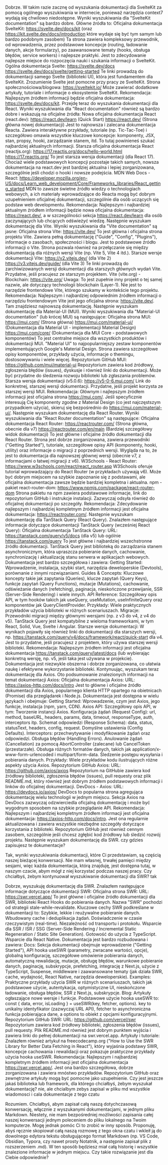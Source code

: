 Dobrze. W takim razie zacznę od wyszukania dokumentacji dla SvelteKit za pomocą ogólnego wyszukiwania w internecie, ponieważ narzędzia context7 wydają się chwilowo niedostępne.
Wyniki wyszukiwania dla "SvelteKit documentation" są bardzo dobre. Główne źródła to:
Oficjalna dokumentacja SvelteKit:
https://svelte.dev/docs/kit (oraz https://kit.svelte.dev/docs/introduction które wydaje się być tym samym lub bardzo podobnym zasobem)
Ta strona zawiera kompleksowy przewodnik, od wprowadzenia, przez podstawowe koncepcje (routing, ładowanie danych, akcje formularzy), po zaawansowane tematy (hooks, obsługa błędów, service workers) i najlepsze praktyki. Jest to zdecydowanie najlepsze miejsce do rozpoczęcia nauki i szukania informacji o SvelteKit.
Ogólna dokumentacja Svelte:
https://svelte.dev/docs
https://svelte.dev/docs/svelte/getting-started
Te linki prowadzą do dokumentacji samego Svelte (biblioteki UI), która jest fundamentem dla SvelteKit. Zrozumienie Svelte jest pomocne przy pracy ze SvelteKit.
Strona społecznościowa/blogowa:
https://sveltekit.io/
Może zawierać dodatkowe artykuły, tutoriale i informacje o ekosystemie SvelteKit.
Rekomendacja:
Najlepszym źródłem informacji będzie oficjalna dokumentacja: https://svelte.dev/docs/kit.
Przejdę teraz do wyszukania dokumentacji dla React.
Wyniki wyszukiwania dla "React documentation" również są bardzo dobre i wskazują na oficjalne źródła:
Nowa oficjalna dokumentacja React (react.dev):
https://react.dev/learn (Quick Start)
https://react.dev/ (Strona główna nowej dokumentacji)
Jest to najnowsza i zalecana dokumentacja Reacta. Zawiera interaktywne przykłady, tutoriale (np. Tic-Tac-Toe) i szczegółowo omawia wszystkie kluczowe koncepcje: komponenty, JSX, stan, propsy, hooki, zarządzanie stanem, itd. To tutaj powinieneś szukać najbardziej aktualnych informacji.
Starsza oficjalna dokumentacja React (reactjs.org):
https://17.reactjs.org/docs/hello-world.html
https://17.reactjs.org/
To jest starsza wersja dokumentacji (dla React 17). Chociaż wiele podstawowych koncepcji pozostaje takich samych, nowsza dokumentacja na react.dev jest bardziej aktualna i lepiej zorganizowana, szczególnie jeśli chodzi o hooki i nowsze podejścia.
MDN Web Docs - React:
https://developer.mozilla.org/en-US/docs/Learn_web_development/Core/Frameworks_libraries/React_getting_started
MDN to zawsze świetne źródło wiedzy o technologiach webowych, a ich materiały wprowadzające do Reacta mogą być dobrym uzupełnieniem oficjalnej dokumentacji, szczególnie dla osób uczących się podstaw web developmentu.
Rekomendacja:
Najlepszym i najbardziej aktualnym źródłem informacji będzie nowa oficjalna dokumentacja: https://react.dev/, a w szczególności sekcja https://react.dev/learn dla osób zaczynających lub chcących odświeżyć wiedzę.
Następnie wyszukam dokumentację dla Vite.
Wyniki wyszukiwania dla "Vite documentation" są jasne:
Oficjalna strona Vite:
https://vite.dev/
To jest główna i oficjalna strona projektu Vite. Zawiera pełną dokumentację ("Guide", "Config", "Plugins"), informacje o zasobach, społeczności i blogu. Jest to podstawowe źródło informacji o Vite. Strona pozwala również na przełączanie się między dokumentacją dla różnych wersji Vite (np. Vite 5, Vite 4 itd.).
Starsze wersje dokumentacji Vite:
https://v2.vitejs.dev/ (dla Vite 2)
https://v3.vitejs.dev/guide/ (dla Vite 3)
Te linki prowadzą do zarchiwizowanych wersji dokumentacji dla starszych głównych wydań Vite. Przydatne, jeśli pracujesz ze starszym projektem.
Vite (vite.org) - Blockchain:
https://vite.org/
Uwaga: To jest zupełnie inny projekt o tej samej nazwie, ale dotyczący technologii blockchain (Layer-1). Nie jest to narzędzie frontendowe Vite, którego szukamy w kontekście tego projektu.
Rekomendacja:
Najlepszym i najbardziej odpowiednim źródłem informacji o narzędziu frontendowym Vite jest jego oficjalna strona: https://vite.dev/. Tam znajdziesz najnowszą dokumentację.
Następnie wyszukam dokumentację dla Material-UI (MUI).
Wyniki wyszukiwania dla "Material-UI documentation" (lub krócej MUI) są następujące:
Oficjalna strona MUI:
https://mui.com/ (Strona główna)
https://mui.com/material-ui/ (Dokumentacja dla Material UI - implementacji Material Design)
https://mui.com/core/ (Dokumentacja dla MUI Core - podstawowych komponentów)
To jest centralne miejsce dla wszystkich produktów i dokumentacji MUI. "Material UI" to najpopularniejszy zestaw komponentów implementujących Google's Material Design. Strona zawiera szczegółowe opisy komponentów, przykłady użycia, informacje o themingu, dostosowywaniu i wiele więcej.
Repozytorium GitHub MUI:
https://github.com/mui/material-ui
Repozytorium zawiera kod źródłowy, zgłoszenia błędów (issues), dyskusje i również linki do dokumentacji. Może być przydatne do śledzenia rozwoju biblioteki lub zgłaszania problemów.
Starsza wersja dokumentacji (v5.0.6):
https://v5-0-6.mui.com/
Link do konkretnej, starszej wersji dokumentacji. Przydatne, jeśli projekt korzysta ze starszej wersji MUI.
Rekomendacja:
Głównym i najlepszym źródłem informacji jest oficjalna strona https://mui.com/. Jeśli specyficznie interesują Cię komponenty zgodne z Material Design (co jest najczęstszym przypadkiem użycia), skieruj się bezpośrednio do https://mui.com/material-ui/.
Następnie wyszukam dokumentację dla React Router.
Wyniki wyszukiwania dla "React Router documentation" są następujące:
Oficjalna dokumentacja React Router:
https://reactrouter.com/ (Strona główna, obecnie dla v7)
https://reactrouter.com/en/main (Bardziej szczegółowy widok dokumentacji)
To jest główne i oficjalne źródło dokumentacji dla React Router. Strona jest dobrze zorganizowana, zawiera przewodniki ("Getting Started"), tutoriale, szczegółowe opisy API (komponenty, hooki, utility) oraz informacje o migracji z poprzednich wersji. Wygląda na to, że jest to dokumentacja dla najnowszej głównej wersji (obecnie v7, z informacjami o łatwej migracji z v6).
W3Schools - React Router:
https://www.w3schools.com/react/react_router.asp
W3Schools oferuje tutorial wprowadzający do React Router (w przykładach używają v6). Może być dobrym miejscem na szybkie zapoznanie się z podstawami, ale oficjalna dokumentacja zawsze będzie bardziej kompletna i aktualna.
npm - pakiet react-router-dom:
https://www.npmjs.com/package/react-router-dom
Strona pakietu na npm zawiera podstawowe informacje, link do repozytorium GitHub i instrukcje instalacji. Zazwyczaj odsyła również do oficjalnej dokumentacji po szczegóły.
Rekomendacja:
Zdecydowanie najlepszym i najbardziej kompletnym źródłem informacji jest oficjalna dokumentacja: https://reactrouter.com/.
Następnie wyszukam dokumentację dla TanStack Query (React Query).
Znalazłem następujące informacje dotyczące dokumentacji TanStack Query (wcześniej React Query):
Oficjalna dokumentacja TanStack Query:
URL: https://tanstack.com/query/v5/docs (dla v5) lub ogólnie https://tanstack.com/query
To jest główne i najbardziej wszechstronne źródło dokumentacji. TanStack Query jest biblioteką do zarządzania stanem asynchronicznym, która upraszcza pobieranie danych, cachowanie, synchronizację i aktualizację stanu serwera w aplikacjach webowych.
Dokumentacja jest bardzo szczegółowa i zawiera:
Getting Started: Wprowadzenie, instalacja, szybki start, narzędzia deweloperskie (Devtools), porównanie z innymi rozwiązaniami.
Guides & Concepts: Kluczowe koncepty takie jak zapytania (Queries), klucze zapytań (Query Keys), funkcje zapytań (Query Functions), mutacje (Mutations), cachowanie, odświeżanie danych (refetching), paginacja, nieskończone przewijanie, SSR (Server-Side Rendering) i wiele innych.
API Reference: Szczegółowy opis API, w tym hooków takich jak useQuery, useMutation, useInfiniteQuery oraz komponentów jak QueryClientProvider.
Przykłady: Wiele praktycznych przykładów użycia biblioteki w różnych scenariuszach.
Migracje: Przewodniki migracji między głównymi wersjami (np. z v3 do v4, z v4 do v5).
TanStack Query jest kompatybilne z wieloma frameworkami, w tym React, Solid, Vue, Svelte i Angular.
Starsze wersje dokumentacji:
W wynikach pojawiły się również linki do dokumentacji dla starszych wersji, np. https://tanstack.com/query/v4/docs/framework/react/quick-start dla v4. Jest to przydatne, jeśli pracujesz z projektem, który używa starszej wersji biblioteki.
Rekomendacja:
Najlepszym źródłem informacji jest oficjalna dokumentacja https://tanstack.com/query/latest/docs (lub wybierając konkretną wersję, np. v5, jeśli taka jest używana w projekcie). Dokumentacja jest niezwykle obszerna i dobrze zorganizowana, co ułatwia naukę i efektywne wykorzystanie biblioteki.
Kontynuując, wyszukam teraz dokumentację dla Axios.
Oto podsumowanie znalezionych informacji na temat dokumentacji Axios:
Oficjalna dokumentacja Axios:
URL: https://axios-http.com/docs/intro
Jest to główne i oficjalne źródło dokumentacji dla Axios, popularnego klienta HTTP opartego na obietnicach (Promise) dla przeglądarek i Node.js.
Dokumentacja jest dostępna w wielu językach i obejmuje:
Getting Started: Wprowadzenie, czym jest Axios, jego funkcje, instalacja (npm, yarn, CDN).
Axios API: Szczegółowy opis API, w tym:
Tworzenie instancji Axios.
Konfiguracja żądań (Request Config): url, method, baseURL, headers, params, data, timeout, responseType, auth, interceptors itp.
Schemat odpowiedzi (Response Schema): data, status, statusText, headers, config, request.
Domyślne ustawienia (Config Defaults).
Interceptors: przechwytywanie i modyfikowanie żądań oraz odpowiedzi.
Obsługa błędów (Handling Errors).
Anulowanie żądań (Cancellation) za pomocą AbortController (zalecane) lub CancelToken (przestarzałe).
Obsługa różnych formatów danych, takich jak application/x-www-form-urlencoded i multipart/form-data.
Śledzenie postępu wysyłania i pobierania danych.
Przykłady: Wiele przykładów kodu ilustrujących różne aspekty użycia Axios.
Repozytorium GitHub Axios:
URL: https://github.com/axios/axios
Repozytorium na GitHubie zawiera kod źródłowy biblioteki, zgłoszenia błędów (issues), pull requesty oraz plik README.md, który również jest dobrym źródłem podstawowych informacji i linków do oficjalnej dokumentacji.
DevDocs - Axios:
URL: https://devdocs.io/axios/
DevDocs to popularna strona agregująca dokumentację wielu technologii w jednym miejscu. Sekcja Axios na DevDocs zazwyczaj odzwierciedla oficjalną dokumentację i może być wygodnym sposobem na szybkie przeglądanie API.
Rekomendacja:
Najlepszym i najbardziej kompletnym źródłem informacji jest oficjalna dokumentacja: https://axios-http.com/docs/intro. Jest ona regularnie aktualizowana i zawiera wszystkie niezbędne szczegóły dotyczące korzystania z biblioteki. Repozytorium GitHub jest również cennym zasobem, szczególnie jeśli chcesz zgłębić kod źródłowy lub śledzić rozwój projektu.
Następnie wyszukam dokumentację dla SWR.
czy gdzies zapisujesz te dokumentacje?

Tak, wyniki wyszukiwania dokumentacji, które Ci przedstawiam, są częścią naszej bieżącej konwersacji. Nie mam własnej, trwałej pamięci między sesjami, więc każda dokumentacja, którą znajduję, jest dostępna tutaj, w naszym czacie, abym mógł z niej korzystać podczas naszej pracy.
Czy chciałbyś, żebym kontynuował wyszukiwanie dokumentacji dla SWR?
tak


Dobrze, wyszukuję dokumentację dla SWR.
Znalazłem następujące informacje dotyczące dokumentacji SWR:
Oficjalna strona SWR:
URL: https://swr.vercel.app/
To jest główne i oficjalne źródło dokumentacji dla SWR, biblioteki React Hooks do pobierania danych. Nazwa "SWR" pochodzi od strategii stale-while-revalidate.
Kluczowe cechy SWR podkreślane w dokumentacji to:
Szybkie, lekkie i reużywalne pobieranie danych.
Wbudowany cache i deduplikacja żądań.
Doświadczenie w czasie rzeczywistym (real-time).
Niezależność od transportu i protokołu.
Wsparcie dla SSR / ISR / SSG (Server-Side Rendering / Incremental Static Regeneration / Static Site Generation).
Gotowość do użycia z TypeScript.
Wsparcie dla React Native.
Dokumentacja jest bardzo rozbudowana i zawiera:
Docs: Sekcja dokumentacji obejmuje wprowadzenie ("Getting Started"), API hooka useSWR (parametry, zwracane wartości, opcje), globalną konfigurację, szczegółowe omówienie pobierania danych, automatyczną rewalidację, mutacje, obsługę błędów, warunkowe pobieranie danych, paginację, subskrypcje, prefetching, integrację z Next.js, użycie z TypeScript, Suspense, middleware i zaawansowane tematy (jak działa SWR, cache, wydajność, React Native, narzędzia deweloperskie).
Examples: Praktyczne przykłady użycia SWR w różnych scenariuszach, takich jak podstawowe użycie, autentykacja, optymistyczne UI, nieskończone ładowanie, obsługa błędów, SSR z Next.js, subskrypcje.
Blog: Artykuły ogłaszające nowe wersje i funkcje.
Podstawowe użycie hooka useSWR to: const { data, error, isLoading } = useSWR(key, fetcher, options). key to unikalny identyfikator (zazwyczaj URL API), fetcher to asynchroniczna funkcja pobierająca dane, a options to obiekt z opcjami konfiguracyjnymi.
Repozytorium GitHub SWR:
URL: https://github.com/vercel/swr
Repozytorium zawiera kod źródłowy biblioteki, zgłoszenia błędów (issues), pull requesty. Plik README.md również jest dobrym punktem wyjścia i zawiera linki do pełnej dokumentacji na swr.vercel.app.
Artykuły i tutoriale:
Znalazłem również artykuł na freecodecamp.org ("How to Use the SWR Library for Better Data Fetching in React"), który wyjaśnia podstawy SWR, koncepcje cachowania i rewalidacji oraz pokazuje praktyczne przykłady użycia hooka useSWR.
Rekomendacja:
Najlepszym i najbardziej kompletnym źródłem informacji jest oficjalna dokumentacja https://swr.vercel.app/. Jest ona bardzo szczegółowa, dobrze zorganizowana i zawiera mnóstwo przykładów. Repozytorium GitHub oraz zewnętrzne artykuły mogą być pomocne jako uzupełnienie.
Czy jest jeszcze jakaś biblioteka lub framework, dla którego chciałbyś, żebym wyszukał dokumentację?
nie, ale chcialbym zebys zapisal w pliku md wszystkie wiadomosci i cala dokumentacje z tego czatu

Rozumiem. Chciałbyś, abym zapisał całą naszą dotychczasową konwersację, włącznie z wyszukanymi dokumentacjami, w jednym pliku Markdown.
Niestety, nie mam bezpośredniej możliwości zapisania całej naszej konwersacji jednym poleceniem do pliku lokalnego na Twoim komputerze. Mogę jednak pomóc Ci to zrobić w inny sposób.
Proponuję, abyś ręcznie skopiował całą naszą rozmowę z tego okna czatu i wkleił ją do dowolnego edytora tekstu obsługującego format Markdown (np. VS Code, Obsidian, Typora, czy nawet prosty Notatnik, a następnie zapisał plik z rozszerzeniem .md).
W ten sposób będziesz miał całą historię i wszystkie znalezione informacje w jednym miejscu.
Czy takie rozwiązanie jest dla Ciebie odpowiednie?